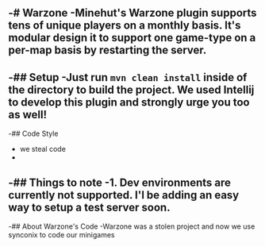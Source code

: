 -# Warzone
 -Minehut's Warzone plugin supports tens of unique players on a monthly basis. It's modular design it to support one game-type on a per-map basis by restarting the server. 
 -
 -## Setup
 -Just run `mvn clean install` inside of the directory to build the project. We used Intellij to develop this plugin and strongly urge you too as well!
 -
 -## Code Style
 - we steal code
 -
 -## Things to note
 -1. Dev environments are currently not supported. I'l be adding an easy way to setup a test server soon.
 -
 -## About Warzone's Code
 -Warzone was a stolen project and now we use synconix to code our minigames
